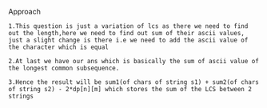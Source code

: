 Approach

    1.This question is just a variation of lcs as there we need to find out the length,here we need to find out sum of their ascii values, just a slight change is there i.e we need to add the ascii value of the character which is equal 
    
    2.At last we have our ans which is basically the sum of ascii value of the longest common subsequence. 

    3.Hence the result will be sum1(of chars of string s1) + sum2(of chars of string s2) - 2*dp[n][m] which stores the sum of the LCS between 2 strings